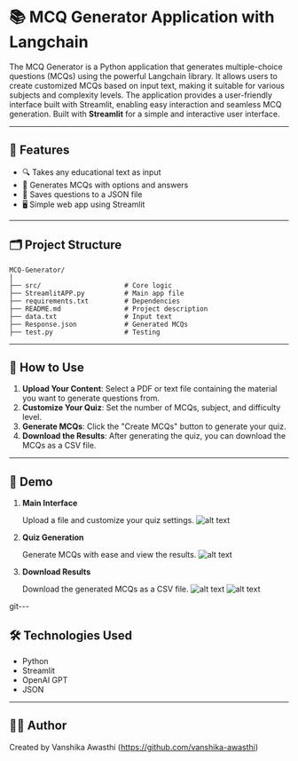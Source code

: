 # 📚 MCQ Generator Application with Langchain

The MCQ Generator is a Python application that generates multiple-choice questions (MCQs) using the powerful Langchain library. It allows users to create customized MCQs based on input text, making it suitable for various subjects and complexity levels. The application provides a user-friendly interface built with Streamlit, enabling easy interaction and seamless MCQ generation. Built with **Streamlit** for a simple and interactive user interface.

---

## 🚀 Features

- 🔍 Takes any educational text as input
- 📝 Generates MCQs with options and answers
- 💾 Saves questions to a JSON file
- 🖥️ Simple web app using Streamlit

---

## 🗂 Project Structure

```
MCQ-Generator/
│
├── src/                     # Core logic
├── StreamlitAPP.py          # Main app file
├── requirements.txt         # Dependencies
├── README.md                # Project description
├── data.txt                 # Input text
├── Response.json            # Generated MCQs
├── test.py                  # Testing
```

---

## 🎯 How to Use

1. **Upload Your Content**: Select a PDF or text file containing the material you want to generate questions from.
2. **Customize Your Quiz**: Set the number of MCQs, subject, and difficulty level.
3. **Generate MCQs**: Click the "Create MCQs" button to generate your quiz.
4. **Download the Results**: After generating the quiz, you can download the MCQs as a CSV file.

---

## 📸 Demo

1. **Main Interface**

   Upload a file and customize your quiz settings.
   ![alt text](image.png)

2. **Quiz Generation**

   Generate MCQs with ease and view the results.
   ![alt text](image-1.png)

3. **Download Results**

   Download the generated MCQs as a CSV file.
   ![alt text](image-2.png) 
   ![alt text](image-3.png)

git---

## 🛠️ Technologies Used

- Python
- Streamlit
- OpenAI GPT
- JSON

---

## 🧑‍💻 Author

Created by Vanshika Awasthi (https://github.com/vanshika-awasthi)

